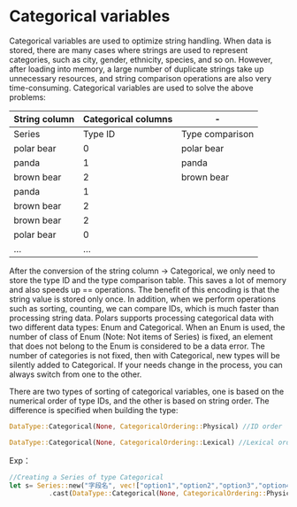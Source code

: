 # Categorical variables

Categorical variables are used to optimize string handling. When data is stored, there are many cases where strings are used to represent categories, such as city, gender, ethnicity, species, and so on. However, after loading into memory, a large number of duplicate strings take up unnecessary resources, and string comparison operations are also very time-consuming. Categorical variables are used to solve the above problems:

String column| Categorical columns|-
--|--|--
Series| Type ID| Type comparison
polar bear|0| polar bear
panda|1| panda
brown bear|2| brown bear
panda|1|
brown bear|2|
brown bear|2|
polar bear|0|
…|…|

After the conversion of the string column -> Categorical, we only need to store the type ID and the type comparison table. This saves a lot of memory and also speeds up == operations. The benefit of this encoding is that the string value is stored only once. In addition, when we perform operations such as sorting, counting, we can compare IDs, which is much faster than processing string data. Polars supports processing categorical data with two different data types: Enum and Categorical. When an Enum is used, the  number of class of Enum (Note: Not items of Series) is fixed, an element that does not belong to the Enum is considered to be a data error. The number of categories is not fixed, then with Categorical, new types will be silently added to Categorical. If your needs change in the process, you can always switch from one to the other.

There are two types of sorting of categorical variables, one is based on the numerical order of type IDs, and the other is based on string order. The difference is specified when building the type:

```rust
DataType::Categorical(None, CategoricalOrdering::Physical) //ID order

DataType::Categorical(None, CategoricalOrdering::Lexical) //Lexical order
```

Exp：

```rust
//Creating a Series of type Categorical
let s= Series::new("字段名", vec!["option1","option2","option3","option4"])
          .cast(DataType::Categorical(None, CategoricalOrdering::Physical));

```
